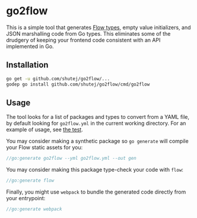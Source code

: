 # go2flow

This is a simple tool that generates [Flow types](http://flowtype.org/), empty
value initializers, and JSON marshalling code from Go types.  This eliminates
some of the drudgery of keeping your frontend code consistent with an API
implemented in Go.

## Installation

```sh
go get -u github.com/shutej/go2flow/...
godep go install github.com/shutej/go2flow/cmd/go2flow
```

## Usage

The tool looks for a list of packages and types to convert from a YAML file, by
default looking for `go2flow.yml` in the current working directory.  For an
example of usage, see [the test](http://github.com/shutej/go2flow_test).

You may consider making a synthetic package so `go generate` will compile your
Flow static assets for you:

```go
//go:generate go2flow --yml go2flow.yml --out gen
```

You may consider making this package type-check your code with `flow`:

```go
//go:generate flow
```

Finally, you might use `webpack` to bundle the generated code directly from
your entrypoint:

```go
//go:generate webpack
```
